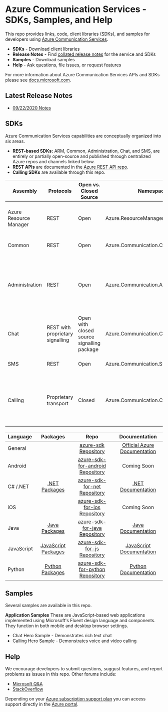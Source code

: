 # Azure Communication Services - SDKs, Samples, and Help
This repo provides links, code, client libraries (SDKs), and samples for developers using [Azure Communication Services](https://azure.microsoft.com/en-us/services/azure-communication-services/).

- **SDKs** - Download client libraries
- **Release Notes** - Find [collated release notes](https://github.com/Azure/Communication/tree/master/releasenotes) for the service and SDKs
- **Samples** - Download samples
- **Help** - Ask questions, file issues, or request features

For more information about Azure Communication Services APIs and SDKs please see [docs.microsoft.com](https://aka.ms/communication-services-docs).

## Latest Release Notes
- [09/22/2020 Notes](./releasenotes/2020-September-22.md)

## SDKs

Azure Communication Services capabilities are conceptually organized into six areas. 
- **REST-based SDKs:** ARM, Common, Administration, Chat, and SMS, are entirely or partially open-source and published through centralized Azure repos and channels linked below. 
- **REST APIs** are documented in the [Azure REST API repo](https://github.com/Azure/azure-rest-api-specs).
- **Calling SDKs** are available through this repo. 


| Assembly               | Protocols             |Open vs. Closed Source| Namespaces                          | Capabilities                                                      |
| ---------------------- | --------------------- | ---|-------------------------- | --------------------------------------------------------------------------- |
| Azure Resource Manager | REST | Open            | Azure.ResourceManager.Communication | Provision and manage Communication Services resources             |
| Common                 | REST | Open               | Azure.Communication.Common          | Provides base types for other client libraries |
| Administration         | REST | Open               | Azure.Communication.Administration  | Manage users, access tokens, and phone numbers, allocate standards-compliant STUN and TURN servers |
| Chat                   | REST with proprietary signalling | Open with closed source signalling package    | Azure.Communication.Chat            | Add real-time text based chat to your applications  |
| SMS                    | REST | Open              | Azure.Communication.SMS             | Send and receive SMS messages |
| Calling                | Proprietary transport | Closed |Azure.Communication.Calling         | Leverage voice, video, screen-sharing, and other real-time data communication capabilities          |


| Language    | Packages             | Repo                             | Documentation                    |
|:------------|:--------------------:|:--------------------------------:|:--------------------------------:|
| General     |                      |[azure-sdk Repository](https://github.com/Azure/azure-sdk)            | [Official Azure Documentation](http://aka.ms/azure-sdk-docs)   |
| Android     |                      |[azure-sdk-for-android Repository](https://github.com/Azure/azure-sdk-for-android)| Coming Soon                      |
| C# /.NET    |[.NET Packages](https://azure.github.io/azure-sdk/releases/latest/dotnet.html)       |[azure-sdk-for-net Repository](https://github.com/Azure/azure-sdk-for-net)    | [.NET Documentation](http://aka.ms/net-docs)             |
| iOS         |                      |[azure-sdk-for-ios Repository](https://github.com/Azure/azure-sdk-for-ios)    | Coming Soon                      |
| Java        |[Java Packages](https://azure.github.io/azure-sdk/releases/latest/java.html)      |[azure-sdk-for-java Repository](https://github.com/Azure/azure-sdk-for-java)   | [Java Documentation](http://aka.ms/java-docs)             |
| JavaScript  |[JavaScript Packages](https://azure.github.io/azure-sdk/releases/latest/js.html)|[azure-sdk-for-js Repository](https://github.com/Azure/azure-sdk-for-js)     | [JavaScript Documentation](http://aka.ms/js-docs)       |
| Python      |[Python Packages](https://azure.github.io/azure-sdk/releases/latest/python.html)    |[azure-sdk-for-python Repository](https://github.com/Azure/azure-sdk-for-python) | [Python Documentation](https://aka.ms/python-docs)           |

## Samples

Several samples are available in this repo.

**Application Samples**
These are JavaScript-based web applications implemented using Microsoft's Fluent design language and components. They function in both mobile and desktop browser settings.

- Chat Hero Sample - Demonstrates rich text chat
- Calling Hero Sample - Demonstrates voice and video calling

## Help

We encourage developers to submit questions, suggust features, and report problems as issues in this repo. Other forums include:

- [Microsoft Q&A](https://docs.microsoft.com/en-us/answers/index.html)
- [StackOverflow](https://stackoverflow.com/questions/tagged/azure+communication)

Depending on your [Azure subscription support plan](https://azure.microsoft.com/support/plans/) you can access support directly in the [Azure portal](https://azure.microsoft.com/en-us/support/create-ticket/).
